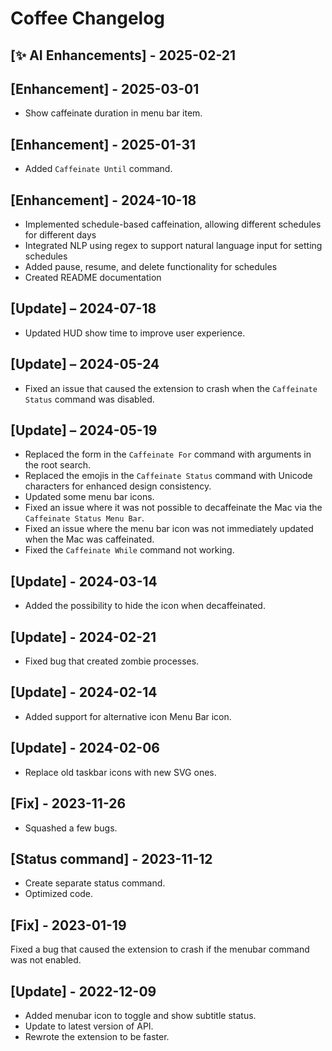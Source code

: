 # Coffee Changelog

## [✨ AI Enhancements] - 2025-02-21

## [Enhancement] - 2025-03-01

- Show caffeinate duration in menu bar item.

## [Enhancement] - 2025-01-31

- Added `Caffeinate Until` command.

## [Enhancement] - 2024-10-18

- Implemented schedule-based caffeination, allowing different schedules for different days
- Integrated NLP using regex to support natural language input for setting schedules
- Added pause, resume, and delete functionality for schedules
- Created README documentation

## [Update] – 2024-07-18

- Updated HUD show time to improve user experience.

## [Update] – 2024-05-24

- Fixed an issue that caused the extension to crash when the `Caffeinate Status` command was disabled.

## [Update] – 2024-05-19

- Replaced the form in the `Caffeinate For` command with arguments in the root search.
- Replaced the emojis in the `Caffeinate Status` command with Unicode characters for enhanced design consistency.
- Updated some menu bar icons.
- Fixed an issue where it was not possible to decaffeinate the Mac via the `Caffeinate Status Menu Bar`.
- Fixed an issue where the menu bar icon was not immediately updated when the Mac was caffeinated.
- Fixed the `Caffeinate While` command not working.

## [Update] - 2024-03-14

- Added the possibility to hide the icon when decaffeinated.

## [Update] - 2024-02-21

- Fixed bug that created zombie processes.

## [Update] - 2024-02-14

- Added support for alternative icon Menu Bar icon.

## [Update] - 2024-02-06

- Replace old taskbar icons with new SVG ones.

## [Fix] - 2023-11-26

- Squashed a few bugs.

## [Status command] - 2023-11-12

- Create separate status command.
- Optimized code.

## [Fix] - 2023-01-19

Fixed a bug that caused the extension to crash if the menubar command was not enabled.

## [Update] - 2022-12-09

- Added menubar icon to toggle and show subtitle status.
- Update to latest version of API.
- Rewrote the extension to be faster.
